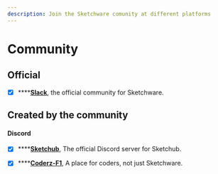 ```yaml
---
description: Join the Sketchware comunity at different platforms
---
```


# Community

## Official

* [x] \*\*\*\*[**Slack**](https://tinyurl.com/y2qz8uuu), the official community for Sketchware. 

## Created by the community

#### Discord

* [x] \*\*\*\*[**Sketchub**](https://discord.gg/Ckyw6aH), The official Discord server for Sketchub.
* [x] \*\*\*\*[**Coderz-F1**](https://discord.gg/Y7J78mG), A place for coders, not just Sketchware.





